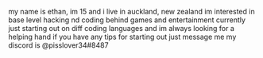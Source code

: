 my name is ethan, im 15 and i live in auckland, new zealand
im interested in base level hacking nd coding behind games and entertainment
currently just starting out on diff coding languages and im always looking for a helping hand
if you have any tips for starting out just message me
my discord is @pisslover34#8487

<!---
snuffcore/snuffcore is a ✨ special ✨ repository because its `README.md` (this file) appears on your GitHub profile.
You can click the Preview link to take a look at your changes.
--->
